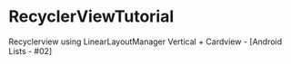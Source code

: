# RecyclerViewTutorial
Recyclerview using LinearLayoutManager Vertical + Cardview - [Android Lists - #02]
